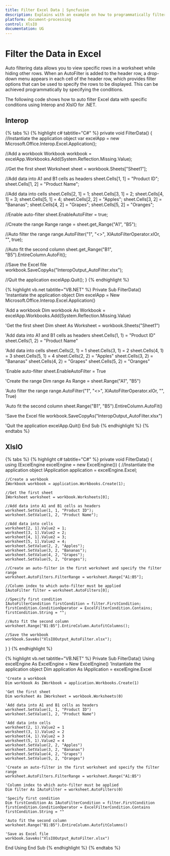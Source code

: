 ```yaml
---
title: Filter Excel Data | Syncfusion
description: Explains with an example on how to programmatically filter Excel data with specific conditions to show or hide certain rows using Interop and XlsIO.
platform: document-processing
control: XlsIO
documentation: UG
---
```


# Filter the Data in Excel

Auto filtering data allows you to view specific rows in a worksheet while hiding other rows. When an AutoFilter is added to the header row, a drop-down menu appears in each cell of the header row, which provides filter options that can be used to specify the rows to be displayed. This can be achieved programmatically by specifying the conditions.

The following code shows how to auto filter Excel data with specific conditions using Interop and XlsIO for .NET.

## Interop

{% tabs %}
{% highlight c# tabtitle="C#" %}
private void FilterData()
{
  //Instantiate the application object
  var excelApp = new Microsoft.Office.Interop.Excel.Application();

  //Add a workbook
  Workbook workbook = excelApp.Workbooks.Add(System.Reflection.Missing.Value);

  //Get the first sheet
  Worksheet sheet = workbook.Sheets["Sheet1"];

  //Add data into A1 and B1 cells as headers
  sheet.Cells[1, 1] = "Product ID";
  sheet.Cells[1, 2] = "Product Name";

  //Add data into cells
  sheet.Cells[2, 1] = 1;
  sheet.Cells[3, 1] = 2;
  sheet.Cells[4, 1] = 3;
  sheet.Cells[5, 1] = 4;
  sheet.Cells[2, 2] = "Apples";
  sheet.Cells[3, 2] = "Bananas";
  sheet.Cells[4, 2] = "Grapes";
  sheet.Cells[5, 2] = "Oranges";

  //Enable auto-filter
  sheet.EnableAutoFilter = true;

  //Create the range
  Range range = sheet.get_Range("A1", "B5");

  //Auto filter the range
  range.AutoFilter("1", "<>", XlAutoFilterOperator.xlOr, "", true);

  //Auto fit the second column
  sheet.get_Range("B1", "B5").EntireColumn.AutoFit();

  //Save the Excel file
  workbook.SaveCopyAs("InteropOutput_AutoFilter.xlsx");

  //Quit the application
  excelApp.Quit();
}
{% endhighlight %}

{% highlight vb.net tabtitle="VB.NET" %}
Private Sub FilterData()
  'Instantiate the application object
  Dim excelApp = New Microsoft.Office.Interop.Excel.Application()

  'Add a workbook
  Dim workbook As Workbook = excelApp.Workbooks.Add(System.Reflection.Missing.Value)

  'Get the first sheet
  Dim sheet As Worksheet = workbook.Sheets("Sheet1")

  'Add data into A1 and B1 cells as headers
  sheet.Cells(1, 1) = "Product ID"
  sheet.Cells(1, 2) = "Product Name"

  'Add data into cells
  sheet.Cells(2, 1) = 1
  sheet.Cells(3, 1) = 2
  sheet.Cells(4, 1) = 3
  sheet.Cells(5, 1) = 4
  sheet.Cells(2, 2) = "Apples"
  sheet.Cells(3, 2) = "Bananas"
  sheet.Cells(4, 2) = "Grapes"
  sheet.Cells(5, 2) = "Oranges"

  'Enable auto-filter
  sheet.EnableAutoFilter = True

  'Create the range
  Dim range As Range = sheet.Range("A1", "B5")

  'Auto filter the range
  range.AutoFilter("1", "<>", XlAutoFilterOperator.xlOr, "", True)

  'Auto fit the second column
  sheet.Range("B1", "B5").EntireColumn.AutoFit()

  'Save the Excel file
  workbook.SaveCopyAs("InteropOutput_AutoFilter.xlsx")

  'Quit the application
  excelApp.Quit()
End Sub
{% endhighlight %}
{% endtabs %}

## XlsIO

{% tabs %}
{% highlight c# tabtitle="C#" %}
private void FilterData()
{
  using (ExcelEngine excelEngine = new ExcelEngine())
  {
    //Instantiate the application object
    IApplication application = excelEngine.Excel;

    //Create a workbook
    IWorkbook workbook = application.Workbooks.Create(1);

    //Get the first sheet
    IWorksheet worksheet = workbook.Worksheets[0];

    //Add data into A1 and B1 cells as headers
    worksheet.SetValue(1, 1, "Product ID");
    worksheet.SetValue(1, 2, "Product Name");

    //Add data into cells
    worksheet[2, 1].Value2 = 1;
    worksheet[3, 1].Value2 = 2;
    worksheet[4, 1].Value2 = 3;
    worksheet[5, 1].Value2 = 4;
    worksheet.SetValue(2, 2, "Apples");
    worksheet.SetValue(3, 2, "Bananas");
    worksheet.SetValue(4, 2, "Grapes");
    worksheet.SetValue(5, 2, "Oranges");

    //Create an auto-filter in the first worksheet and specify the filter range
    worksheet.AutoFilters.FilterRange = worksheet.Range["A1:B5"];

    //Column index to which auto-filter must be applied
    IAutoFilter filter = worksheet.AutoFilters[0];

    //Specify first condition
    IAutoFilterCondition firstCondition = filter.FirstCondition;
    firstCondition.ConditionOperator = ExcelFilterCondition.Contains;
    firstCondition.String = "";

    //Auto fit the second column
    worksheet.Range["B1:B5"].EntireColumn.AutofitColumns();

    //Save the workbook
    workbook.SaveAs("XlsIOOutput_AutoFilter.xlsx");
  }
}
{% endhighlight %}

{% highlight vb.net tabtitle="VB.NET" %}
Private Sub FilterData()
  Using excelEngine As ExcelEngine = New ExcelEngine()
    'Instantiate the application object
    Dim application As IApplication = excelEngine.Excel

    'Create a workbook
    Dim workbook As IWorkbook = application.Workbooks.Create(1)

    'Get the first sheet
    Dim worksheet As IWorksheet = workbook.Worksheets(0)

    'Add data into A1 and B1 cells as headers
    worksheet.SetValue(1, 1, "Product ID")
    worksheet.SetValue(1, 2, "Product Name")

    'Add data into cells
    worksheet(2, 1).Value2 = 1
    worksheet(3, 1).Value2 = 2
    worksheet(4, 1).Value2 = 3
    worksheet(5, 1).Value2 = 4
    worksheet.SetValue(2, 2, "Apples")
    worksheet.SetValue(3, 2, "Bananas")
    worksheet.SetValue(4, 2, "Grapes")
    worksheet.SetValue(5, 2, "Oranges")

    'Create an auto-filter in the first worksheet and specify the filter range
    worksheet.AutoFilters.FilterRange = worksheet.Range("A1:B5")

    'Column index to which auto-filter must be applied
    Dim filter As IAutoFilter = worksheet.AutoFilters(0)

    'Specify first condition
    Dim firstCondition As IAutoFilterCondition = filter.FirstCondition
    firstCondition.ConditionOperator = ExcelFilterCondition.Contains
    firstCondition.String = ""

    'Auto fit the second column
    worksheet.Range("B1:B5").EntireColumn.AutofitColumns()

    'Save as Excel file
    workbook.SaveAs("XlsIOOutput_AutoFilter.xlsx")
  End Using
End Sub
{% endhighlight %}
{% endtabs %}
